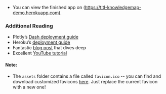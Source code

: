 

* You can view the finished app on (https://tltl-knowledgemap-demo.herokuapp.com).

### Additional Reading
* Plotly’s [Dash deployment guide](https://dash.plotly.com/deployment)
* Heroku’s [deployment guide](https://devcenter.heroku.com/articles/getting-started-with-python)
* Fantastic [blog post](https://towardsdatascience.com/deploying-your-dash-app-to-heroku-the-magical-guide-39bd6a0c586c) that dives deep
* Excellent [YouTube tutorial](https://www.youtube.com/watch?v=b-M2KQ6_bM4&feature=youtu.be)

#### Note:
* The `assets` folder contains a file called `favicon.ico` -- you can find and download customized favicons [here](https://www.favicon.cc/). Just replace the current favicon with a new one!
